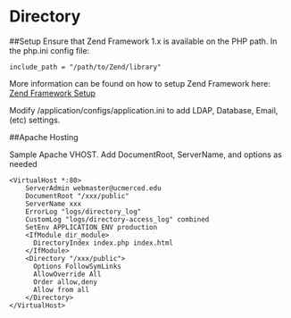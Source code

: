 # Directory

##Setup
Ensure that Zend Framework 1.x is available on the PHP path. In the php.ini config file:
```
include_path = "/path/to/Zend/library"
```
More information can be found on how to setup Zend Framework here: [Zend Framework Setup](http://framework.zend.com/manual/1.12/en/introduction.installation.html)

Modify /application/configs/application.ini to add LDAP, Database, Email, (etc) settings. 

##Apache Hosting

Sample Apache VHOST. Add DocumentRoot, ServerName, and <Directory> options as needed
```
<VirtualHost *:80>
    ServerAdmin webmaster@ucmerced.edu
    DocumentRoot "/xxx/public"
    ServerName xxx
    ErrorLog "logs/directory_log"
    CustomLog "logs/directory-access_log" combined
    SetEnv APPLICATION_ENV production
    <IfModule dir_module>
      DirectoryIndex index.php index.html
    </IfModule>
    <Directory "/xxx/public">
      Options FollowSymLinks
      AllowOverride All
      Order allow,deny
      Allow from all
    </Directory>
</VirtualHost>
```
